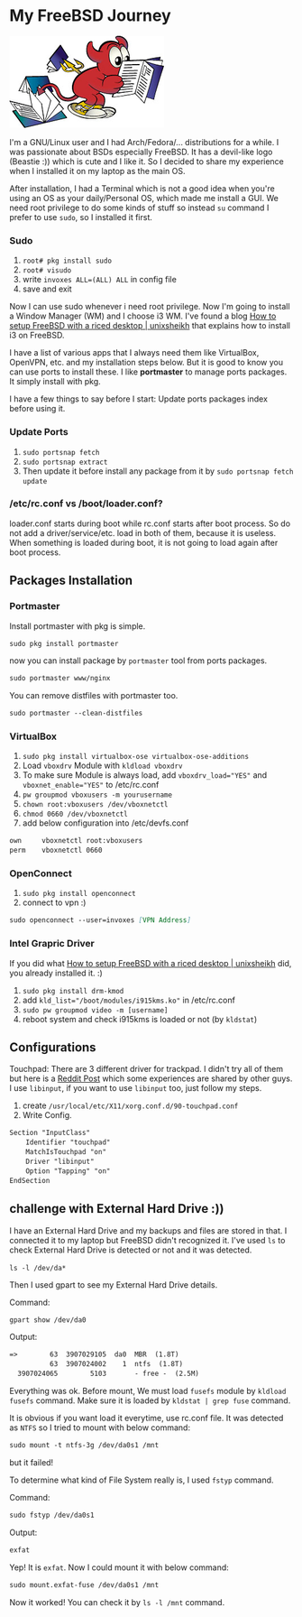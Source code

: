 # My FreeBSD Journey

![](../../images/beastie.logo)

I'm a GNU/Linux user and I had Arch/Fedora/... distributions for a while. I was passionate about BSDs especially FreeBSD. It has a devil-like logo (Beastie :)) which is cute and I like it. So I decided to share my experience when I installed it on my laptop as the main OS.

After installation, I had a Terminal which is not a good idea when you're using an OS as your daily/Personal OS, which made me install a GUI.
We need root privilege to do some kinds of stuff so instead `su` command I prefer to use `sudo`, so I installed it first.

### Sudo
1. `root# pkg install sudo`
2. `root# visudo`
3. write `invoxes ALL=(ALL) ALL` in config file
4. save and exit

Now I can use sudo whenever i need root privilege. Now I'm going to install a Window Manager (WM) and I choose i3 WM.
I've found a blog [How to setup FreeBSD with a riced desktop | unixsheikh](https://unixsheikh.com/tutorials/how-to-setup-freebsd-with-a-riced-desktop-part-3-i3.html) 
that explains how to install i3 on FreeBSD.

I have a list of various apps that I always need them like VirtualBox, OpenVPN, etc. and my installation steps below. But it is good to know you can use ports to install these.
I like **portmaster** to manage ports packages. It simply install with pkg.

I have a few things to say before I start:
Update ports packages index before using it.

### Update Ports
1. `sudo portsnap fetch`
2. `sudo portsnap extract`
3. Then update it before install any package from it by `sudo portsnap fetch update`

### /etc/rc.conf vs /boot/loader.conf?
loader.conf starts during boot while rc.conf starts after boot process. So do not add a driver/service/etc. load in both of them, because it is useless. When something is loaded during boot, it is not going to load again after boot process.

## Packages Installation

### Portmaster
Install portmaster with pkg is simple.
```markdown
sudo pkg install portmaster
```
now you can install package by `portmaster` tool from ports packages.
```markdown
sudo portmaster www/nginx
```
You can remove distfiles with portmaster too.
```markdown
sudo portmaster --clean-distfiles
```

### VirtualBox
1. `sudo pkg install virtualbox-ose virtualbox-ose-additions`
2. Load `vboxdrv` Module with `kldload vboxdrv`
3. To make sure Module is always load, add `vboxdrv_load="YES"` and `vboxnet_enable="YES"` to /etc/rc.conf
4. `pw groupmod vboxusers -m yourusername`
5. `chown root:vboxusers /dev/vboxnetctl`
6. `chmod 0660 /dev/vboxnetctl`
7. add below configuration into /etc/devfs.conf
```markdown
own     vboxnetctl root:vboxusers
perm    vboxnetctl 0660
```

### OpenConnect
1. `sudo pkg install openconnect`
2. connect to vpn :)
```markdown
sudo openconnect --user=invoxes [VPN Address]
```

### Intel Grapric Driver
If you did what [How to setup FreeBSD with a riced desktop | unixsheikh](https://unixsheikh.com/tutorials/how-to-setup-freebsd-with-a-riced-desktop-part-3-i3.html) did, you already installed it. :)
1. `sudo pkg install drm-kmod`
2. add `kld_list="/boot/modules/i915kms.ko"` in /etc/rc.conf
3. `sudo pw groupmod video -m [username]`
4. reboot system and check i915kms is loaded or not (by `kldstat`)

## Configurations

Touchpad:
There are 3 different driver for trackpad. I didn't try all of them but here is a [Reddit Post](https://www.reddit.com/r/linuxquestions/comments/904gdq/libinput_vs_synaptics_vs_mtrack_whats_your) which some experiences are shared by other guys. I use `libinput`, if you want to use `libinput` too, just follow my steps.

1. create `/usr/local/etc/X11/xorg.conf.d/90-touchpad.conf`
2. Write Config.
```markdown
Section "InputClass"
	Identifier "touchpad"
	MatchIsTouchpad "on"
	Driver "libinput"
	Option "Tapping" "on"
EndSection
```

## challenge with External Hard Drive :))
I have an External Hard Drive and my backups and files are stored in that. I connected it to my laptop but FreeBSD didn't recognized it.
I've used `ls` to check External Hard Drive is detected or not and it was detected.

`ls -l /dev/da*`

Then I used gpart to see my External Hard Drive details.

Command:
```markdown
gpart show /dev/da0
```
Output:
```markdown
=>        63  3907029105  da0  MBR  (1.8T)
          63  3907024002    1  ntfs  (1.8T)
  3907024065        5103       - free -  (2.5M)
```
Everything was ok.
Before mount, We must load `fusefs` module by `kldload fusefs` command. Make sure it is loaded by `kldstat | grep fuse` command.

It is obvious if you want load it everytime, use rc.conf file.
It was detected as `NTFS` so I tried to mount with below command:
```markdown
sudo mount -t ntfs-3g /dev/da0s1 /mnt
```
but it failed!

To determine what kind of File System really is, I used `fstyp` command.

Command:
```markdown
sudo fstyp /dev/da0s1
```
Output:
```markdown
exfat
```
Yep! It is `exfat`. Now I could mount it with below command:
```markdown
sudo mount.exfat-fuse /dev/da0s1 /mnt
```
Now it worked! You can check it by `ls -l /mnt` command.
